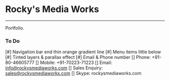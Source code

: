 # Rocky's Media Works

---------------------

Portfolio.

### To Do

[#] Navigation bar end thin orange gradient line
[#] Menu items little below
[#] Tinted layers & parallax effect
[#] Email & Phone number
	[] Phone: +91-80-46605777
	[] Mobile: +91-70223-71223
	[] Email: info@rockysmediaworks.com
	[] Sales Enquiry: sales@rockysmediaworks.com
	[] Skype: rockysmediaworks.com